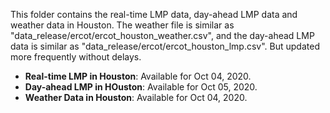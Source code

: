 This folder contains the real-time LMP data, day-ahead LMP data and weather data in Houston. The weather file is similar as "data_release/ercot/ercot_houston_weather.csv", and the day-ahead LMP data is similar as "data_release/ercot/ercot_houston_lmp.csv". But updated more frequently without delays.

- **Real-time LMP in Houston**: Available for Oct 04, 2020.
- **Day-ahead LMP in HOuston**: Available for Oct 05, 2020.
- **Weather Data in Houston**: Available for Oct 04, 2020.